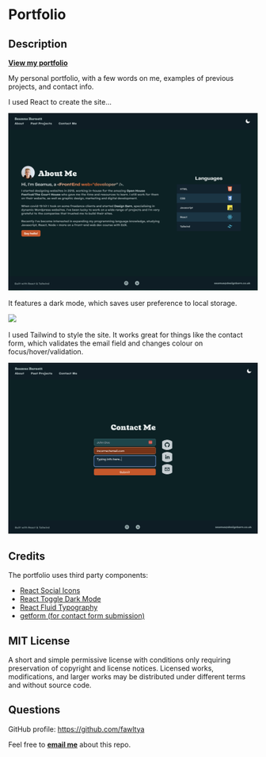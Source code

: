 
# Portfolio

## Description

**[View my portfolio](https://react-portfolio-fawltya.vercel.app/projects)**

My personal portfolio, with a few words on me, examples of previous projects, and contact info.

I used React to create the site...

![](./src/assets/images/screenshots/about.png)

It features a dark mode, which saves user preference to local storage.

![](./src/assets/images/screenshots/projects.png)

I used Tailwind to style the site. It works great for things like the contact form, which validates the email field and changes colour on focus/hover/validation.

![](./src/assets/images/screenshots/contact-form.png)

## Credits

The portfolio uses third party components:
- [React Social Icons](https://www.npmjs.com/package/react-social-icons)
- [React Toggle Dark Mode](https://www.npmjs.com/package/react-toggle-dark-mode)
- [React Fluid Typography](https://www.npmjs.com/package/tailwind-fluid-typography)
- [getform (for contact form submission)](https://getform.io/)

## MIT License

A short and simple permissive license with conditions only requiring preservation of copyright and license notices. Licensed works, modifications, and larger works may be distributed under different terms and without source code.

## Questions

GitHub profile: <https://github.com/fawltya>

Feel free to **[email me](mailto:seamus@designbarn.co.uk)** about this repo.